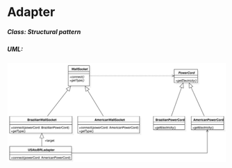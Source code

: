 # Adapter

##### Class: Structural pattern

##### UML:

<img src="https://github.com/CamiloJr/design-patterns-gof/blob/main/adapter/adapter-uml.jpg" width="800" />

